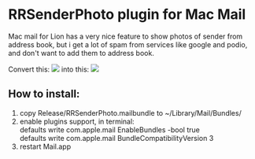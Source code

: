RRSenderPhoto plugin for Mac Mail
=========

Mac mail for Lion has a very nice feature to show photos of sender from address book, but i get a lot of spam from services like google and podio, and don't want to add them to address book.

Convert this:
<img src="http://img834.imageshack.us/img834/7523/screenshot20111213at854.png">
into this:
<img src="http://img269.imageshack.us/img269/8091/screenshot20111213at855.png">


How to install:
---------
1) copy Release/RRSenderPhoto.mailbundle to ~/Library/Mail/Bundles/<br>
2) enable plugins support, in terminal:<br>
  defaults write com.apple.mail EnableBundles -bool true<br>
  defaults write com.apple.mail BundleCompatibilityVersion 3<br>
3) restart Mail.app
